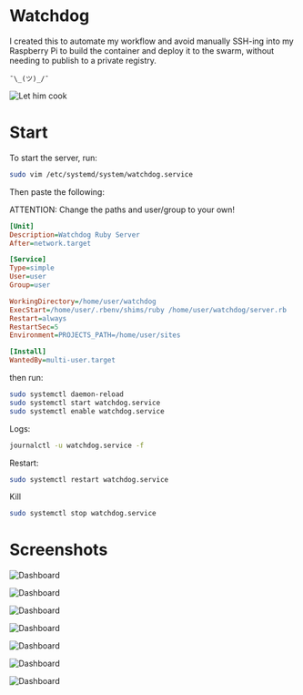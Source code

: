 # Watchdog

I created this to automate my workflow and avoid manually SSH-ing into my Raspberry Pi to build the container and deploy it to the swarm, without needing to publish to a private registry.

```
¯\_(ツ)_/¯ 
```

![Let him cook](./.github/lhc.jpg)

# Start

To start the server, run:

```sh
sudo vim /etc/systemd/system/watchdog.service
```

Then paste the following:

ATTENTION: Change the paths and user/group to your own!

```ini
[Unit]
Description=Watchdog Ruby Server
After=network.target

[Service]
Type=simple
User=user
Group=user

WorkingDirectory=/home/user/watchdog
ExecStart=/home/user/.rbenv/shims/ruby /home/user/watchdog/server.rb
Restart=always
RestartSec=5
Environment=PROJECTS_PATH=/home/user/sites

[Install]
WantedBy=multi-user.target
```

then run:

```sh
sudo systemctl daemon-reload
sudo systemctl start watchdog.service
sudo systemctl enable watchdog.service
```

Logs:

```sh
journalctl -u watchdog.service -f
```

Restart:

```sh
sudo systemctl restart watchdog.service
```

Kill

```sh
sudo systemctl stop watchdog.service
```

# Screenshots

![Dashboard](./.github/dashboard.jpg)

![Dashboard](./.github/jobs.jpg)

![Dashboard](./.github/job-details.jpg)

![Dashboard](./.github/job-details2.jpg)

![Dashboard](./.github/job-done.jpg)

![Dashboard](./.github/logs.jpg)

![Dashboard](./.github/log-page.jpg)
